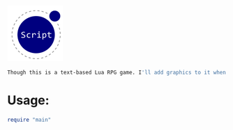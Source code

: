 ![Script logo](script.png "Script-logo")

```sh
Though this is a text-based Lua RPG game. I'll add graphics to it when I complete the Dokun Engine.
```

# Usage:
```lua
require "main"
```
